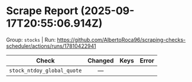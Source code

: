 # Scrape Report (2025-09-17T20:55:06.914Z)

Group: `stocks`  |  Run: https://github.com/AlbertoRoca96/scraping-checks-scheduler/actions/runs/17810422941

| Check | Changed | Keys | Error |
|---|:---:|:--|:--|
| `stock_ntdoy_global_quote` | — |  |  |
